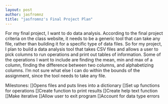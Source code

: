 ```yaml
---
layout: post
author: jasfromnz
title: "jasfromnz's Final Project Plan"
---
```


For my final project, I want to do data analysis. According to the final project criteria on the class website, it needs to be a generic tool that can take any file, rather than building it for a specific type of data files. So for my project, I plan to build a data analysis tool that takes CSV files and allows a user to pick columns to run operations and print out tables of information. Some of the operations I want to include are finding the mean, min and max of a column, finding the difference between two columns, and alphabetizing columns. I’m not sure what else I can do within the bounds of the assignment, since the tool needs to take any file.

Milestones:
[]Opens files and puts lines into a dictionary
[]Set up functions for operations
[]Create function to print results
[]Create help text function
[]Make iterative
[]Allow user to exit program
[]Account for data type errors

